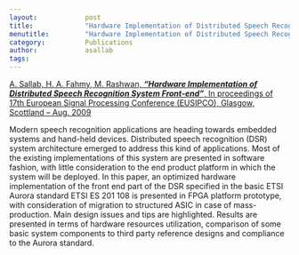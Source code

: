 ```yaml
---
layout:            post
title:             "Hardware Implementation of Distributed Speech Recognition System Front-end"
menutitle:         "Hardware Implementation of Distributed Speech Recognition System Front-end"
category:          Publications
author:            asallab
tags:              
---
```


[A. Sallab, H. A. Fahmy, M. Rashwan, ___“Hardware Implementation of Distributed Speech
Recognition System Front-end”___, In proceedings of 17th European Signal Processing Conference (EUSIPCO), Glasgow, Scottland – Aug. 2009](https://ieeexplore.ieee.org/document/5404138)



Modern speech recognition applications are heading towards embedded systems and hand-held devices. Distributed speech recognition (DSR) system architecture emerged to address this kind of applications. Most of the existing implementations of this system are presented in software fashion, with little consideration to the end product platform in which the system will be deployed. In this paper, an optimized hardware implementation of the front end part of the DSR specified in the basic ETSI Aurora standard ETSI ES 201 108 is presented in FPGA platform prototype, with consideration of migration to structured ASIC in case of mass-production. Main design issues and tips are highlighted. Results are presented in terms of hardware resources utilization, comparison of some basic system components to third party reference designs and compliance to the Aurora standard.
